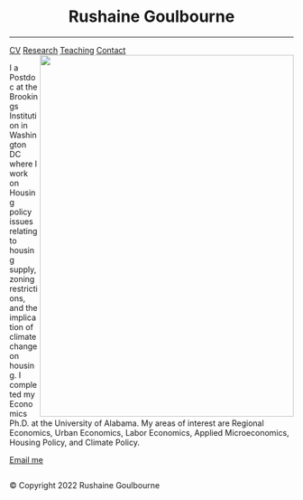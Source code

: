 <head>
<link href="style.css" rel="stylesheet">
</head>

<meta name="viewport" content="width=device-width, initial-scale=1">
<!-- Add icon library -->
<link rel="stylesheet" href="https://cdnjs.cloudflare.com/ajax/libs/font-awesome/4.7.0/css/font-awesome.min.css">


<body>
<div class="content">
 
   
<h1 align = "center"> Rushaine Goulbourne </h1>
<hr>

<div class="topnav">
 <a href="index.html"><i class="fa fa-home"></i></a>
  <div class="topnav-right">
    <a href="CV.html">CV</a>
    <a href="Research.html">Research</a>
    <a href="Teaching.html">Teaching</a>
    <a href="Contact.html">Contact</a>
  </div>
</div>

 <img align="right" src="https://rushainegoulbourne.github.io/Headshot.jpg"  width="450" height="640">

<p>I a Postdoc at the Brookings Institution in Washington DC where I work on Housing policy issues relating to housing supply, zoning restrictions, and the implication of climate change on housing. I completed my Economics Ph.D. at the University of Alabama. 
My areas of interest are Regional Economics, Urban Economics, Labor Economics, Applied Microeconomics, Housing Policy, and Climate Policy.</p>

<p><a href="mailto:rdgoulbourne@crimson.ua.edu">Email me</a></p>
  

 
 <div style="clear:both;"></div>
 
 <div class="footer">
 <p>© Copyright 2022 Rushaine Goulbourne</p>
</div>
</div>
</body>

